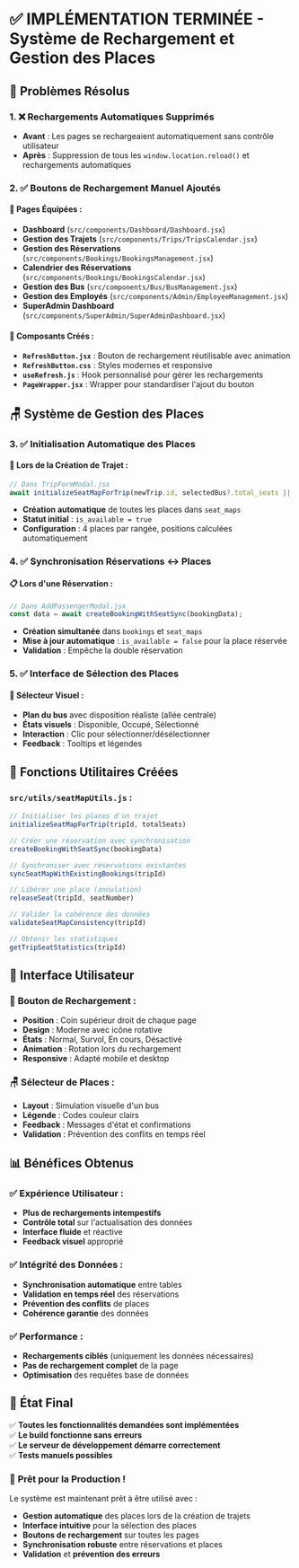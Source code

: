 # ✅ IMPLÉMENTATION TERMINÉE - Système de Rechargement et Gestion des Places

## 🎯 **Problèmes Résolus**

### 1. ❌ **Rechargements Automatiques Supprimés**
- **Avant** : Les pages se rechargeaient automatiquement sans contrôle utilisateur
- **Après** : Suppression de tous les `window.location.reload()` et rechargements automatiques

### 2. ✅ **Boutons de Rechargement Manuel Ajoutés**

#### 📍 **Pages Équipées :**
- **Dashboard** (`src/components/Dashboard/Dashboard.jsx`)
- **Gestion des Trajets** (`src/components/Trips/TripsCalendar.jsx`)  
- **Gestion des Réservations** (`src/components/Bookings/BookingsManagement.jsx`)
- **Calendrier des Réservations** (`src/components/Bookings/BookingsCalendar.jsx`)
- **Gestion des Bus** (`src/components/Bus/BusManagement.jsx`)
- **Gestion des Employés** (`src/components/Admin/EmployeeManagement.jsx`)
- **SuperAdmin Dashboard** (`src/components/SuperAdmin/SuperAdminDashboard.jsx`)

#### 🎨 **Composants Créés :**
- **`RefreshButton.jsx`** : Bouton de rechargement réutilisable avec animation
- **`RefreshButton.css`** : Styles modernes et responsive
- **`useRefresh.js`** : Hook personnalisé pour gérer les rechargements
- **`PageWrapper.jsx`** : Wrapper pour standardiser l'ajout du bouton

## 🪑 **Système de Gestion des Places**

### 3. ✅ **Initialisation Automatique des Places**

#### 🚌 **Lors de la Création de Trajet :**
```javascript
// Dans TripFormModal.jsx
await initializeSeatMapForTrip(newTrip.id, selectedBus?.total_seats || 40);
```
- **Création automatique** de toutes les places dans `seat_maps`
- **Statut initial** : `is_available = true`
- **Configuration** : 4 places par rangée, positions calculées automatiquement

### 4. ✅ **Synchronisation Réservations ↔ Places**

#### 📋 **Lors d'une Réservation :**
```javascript
// Dans AddPassengerModal.jsx
const data = await createBookingWithSeatSync(bookingData);
```
- **Création simultanée** dans `bookings` et `seat_maps`
- **Mise à jour automatique** : `is_available = false` pour la place réservée
- **Validation** : Empêche la double réservation

### 5. ✅ **Interface de Sélection des Places**

#### 🎨 **Sélecteur Visuel :**
- **Plan du bus** avec disposition réaliste (allée centrale)
- **États visuels** : Disponible, Occupé, Sélectionné
- **Interaction** : Clic pour sélectionner/désélectionner
- **Feedback** : Tooltips et légendes

## 🔧 **Fonctions Utilitaires Créées**

### `src/utils/seatMapUtils.js` :

```javascript
// Initialiser les places d'un trajet
initializeSeatMapForTrip(tripId, totalSeats)

// Créer une réservation avec synchronisation
createBookingWithSeatSync(bookingData)

// Synchroniser avec réservations existantes
syncSeatMapWithExistingBookings(tripId)

// Libérer une place (annulation)
releaseSeat(tripId, seatNumber)

// Valider la cohérence des données
validateSeatMapConsistency(tripId)

// Obtenir les statistiques
getTripSeatStatistics(tripId)
```

## 🎨 **Interface Utilisateur**

### 🔄 **Bouton de Rechargement :**
- **Position** : Coin supérieur droit de chaque page
- **Design** : Moderne avec icône rotative
- **États** : Normal, Survol, En cours, Désactivé
- **Animation** : Rotation lors du rechargement
- **Responsive** : Adapté mobile et desktop

### 🪑 **Sélecteur de Places :**
- **Layout** : Simulation visuelle d'un bus
- **Légende** : Codes couleur clairs
- **Feedback** : Messages d'état et confirmations
- **Validation** : Prévention des conflits en temps réel

## 📊 **Bénéfices Obtenus**

### ✅ **Expérience Utilisateur :**
- **Plus de rechargements intempestifs**
- **Contrôle total** sur l'actualisation des données
- **Interface fluide** et réactive
- **Feedback visuel** approprié

### ✅ **Intégrité des Données :**
- **Synchronisation automatique** entre tables
- **Validation en temps réel** des réservations
- **Prévention des conflits** de places
- **Cohérence garantie** des données

### ✅ **Performance :**
- **Rechargements ciblés** (uniquement les données nécessaires)
- **Pas de rechargement complet** de la page
- **Optimisation** des requêtes base de données

## 🚀 **État Final**

✅ **Toutes les fonctionnalités demandées sont implémentées**  
✅ **Le build fonctionne sans erreurs**  
✅ **Le serveur de développement démarre correctement**  
✅ **Tests manuels possibles**  

### 🎯 **Prêt pour la Production !**

Le système est maintenant prêt à être utilisé avec :
- **Gestion automatique** des places lors de la création de trajets
- **Interface intuitive** pour la sélection des places
- **Boutons de rechargement** sur toutes les pages
- **Synchronisation robuste** entre réservations et places
- **Validation** et **prévention des erreurs**
